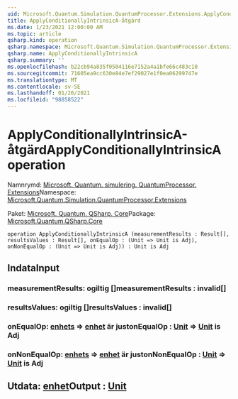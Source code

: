 ```yaml
---
uid: Microsoft.Quantum.Simulation.QuantumProcessor.Extensions.ApplyConditionallyIntrinsicA
title: ApplyConditionallyIntrinsicA-åtgärd
ms.date: 1/23/2021 12:00:00 AM
ms.topic: article
qsharp.kind: operation
qsharp.namespace: Microsoft.Quantum.Simulation.QuantumProcessor.Extensions
qsharp.name: ApplyConditionallyIntrinsicA
qsharp.summary: ''
ms.openlocfilehash: b22cb94a835f0504116e7152a4a1bfe66c483c10
ms.sourcegitcommit: 71605ea9cc630e84e7ef29027e1f0ea06299747e
ms.translationtype: MT
ms.contentlocale: sv-SE
ms.lasthandoff: 01/26/2021
ms.locfileid: "98858522"
---
```

# <a name="applyconditionallyintrinsica-operation"></a><span data-ttu-id="a9488-102">ApplyConditionallyIntrinsicA-åtgärd</span><span class="sxs-lookup"><span data-stu-id="a9488-102">ApplyConditionallyIntrinsicA operation</span></span>

<span data-ttu-id="a9488-103">Namnrymd: [Microsoft. Quantum. simulering. QuantumProcessor. Extensions](xref:Microsoft.Quantum.Simulation.QuantumProcessor.Extensions)</span><span class="sxs-lookup"><span data-stu-id="a9488-103">Namespace: [Microsoft.Quantum.Simulation.QuantumProcessor.Extensions](xref:Microsoft.Quantum.Simulation.QuantumProcessor.Extensions)</span></span>

<span data-ttu-id="a9488-104">Paket: [Microsoft. Quantum. QSharp. Core](https://nuget.org/packages/Microsoft.Quantum.QSharp.Core)</span><span class="sxs-lookup"><span data-stu-id="a9488-104">Package: [Microsoft.Quantum.QSharp.Core](https://nuget.org/packages/Microsoft.Quantum.QSharp.Core)</span></span>




```qsharp
operation ApplyConditionallyIntrinsicA (measurementResults : Result[], resultsValues : Result[], onEqualOp : (Unit => Unit is Adj), onNonEqualOp : (Unit => Unit is Adj)) : Unit is Adj
```


## <a name="input"></a><span data-ttu-id="a9488-105">Indata</span><span class="sxs-lookup"><span data-stu-id="a9488-105">Input</span></span>

### <a name="measurementresults--__invalidresult__"></a><span data-ttu-id="a9488-106">measurementResults: __ogiltig <Result>__[]</span><span class="sxs-lookup"><span data-stu-id="a9488-106">measurementResults : __invalid<Result>__[]</span></span>




### <a name="resultsvalues--__invalidresult__"></a><span data-ttu-id="a9488-107">resultsValues: __ogiltig <Result>__[]</span><span class="sxs-lookup"><span data-stu-id="a9488-107">resultsValues : __invalid<Result>__[]</span></span>




### <a name="onequalop--unit--unit--is-adj"></a><span data-ttu-id="a9488-108">onEqualOp: [enhets](xref:microsoft.quantum.lang-ref.unit) => [enhet](xref:microsoft.quantum.lang-ref.unit)  är just</span><span class="sxs-lookup"><span data-stu-id="a9488-108">onEqualOp : [Unit](xref:microsoft.quantum.lang-ref.unit) => [Unit](xref:microsoft.quantum.lang-ref.unit)  is Adj</span></span>




### <a name="onnonequalop--unit--unit--is-adj"></a><span data-ttu-id="a9488-109">onNonEqualOp: [enhets](xref:microsoft.quantum.lang-ref.unit) => [enhet](xref:microsoft.quantum.lang-ref.unit)  är just</span><span class="sxs-lookup"><span data-stu-id="a9488-109">onNonEqualOp : [Unit](xref:microsoft.quantum.lang-ref.unit) => [Unit](xref:microsoft.quantum.lang-ref.unit)  is Adj</span></span>





## <a name="output--unit"></a><span data-ttu-id="a9488-110">Utdata: [enhet](xref:microsoft.quantum.lang-ref.unit)</span><span class="sxs-lookup"><span data-stu-id="a9488-110">Output : [Unit](xref:microsoft.quantum.lang-ref.unit)</span></span>

